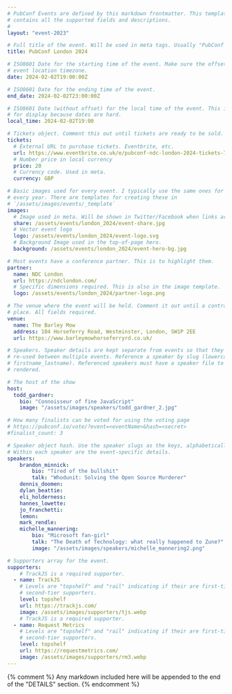 ```yaml
---
# PubConf Events are defined by this markdown frontmatter. This template
# contains all the supported fields and descriptions.
#
layout: "event-2023"

# Full title of the event. Will be used in meta tags. Usually "PubConf City Year"
title: PubConf London 2024

# ISO8601 Date for the starting time of the event. Make sure the offset is in the
# event location timezone.
date: 2024-02-02T19:00:00Z

# ISO8601 Date for the ending time of the event.
end_date: 2024-02-02T23:00:00Z

# ISO8601 Date (without offset) for the local time of the event. This is used
# for display because dates are hard.
local_time: 2024-02-02T19:00

# Tickets object. Comment this out until tickets are ready to be sold.
tickets:
  # External URL to purchase tickets. Eventbrite, etc.
  url: https://www.eventbrite.co.uk/e/pubconf-ndc-london-2024-tickets-753697388177
  # Number price in local currency
  price: 20
  # Currency code. Used in meta.
  currency: GBP

# Basic images used for every event. I typically use the same ones for a location
# every year. There are templates for creating these in
# `/assets/images/events/_template`
images:
  # Image used in meta. Will be shown in Twitter/Facebook when links are shared.
  share: /assets/events/london_2024/event-share.jpg
  # Vector event logo
  logo: /assets/events/london_2024/event-logo.svg
  # Background Image used in the top-of-page hero.
  background: /assets/events/london_2024/event-hero-bg.jpg

# Most events have a conference partner. This is to highlight them.
partner:
  name: NDC London
  url: https://ndclondon.com/
  # Specific dimensions required. This is also in the image template.
  logo: /assets/events/london_2024/partner-logo.png

# The venue where the event will be held. Comment it out until a contract is in
# place. All fields required.
venue:
  name: The Barley Mow
  address: 104 Horseferry Road, Westminster, London, SW1P 2EE
  url: https://www.barleymowhorseferryrd.co.uk/

# Speakers. Speaker details are kept separate from events so that they can be
# re-used between multiple events. Reference a speaker by slug (lowercase,
# firstname_lastname). Referenced speakers must have a speaker file to be
# rendered.

# The host of the show
host:
  todd_gardner:
    bio: "Connoisseur of fine JavaScript"
    image: "/assets/images/speakers/todd_gardner_2.jpg"

# How many finalists can be voted for using the voting page
# https://pubconf.io/vote/?event=<eventName>&hash=<secret>
#finalist_count: 3

# Speaker object hash. Use the speaker slugs as the keys, alphabetically listed.
# Within each speaker are the event-specific details.
speakers:
    brandon_minnick:
        bio: "Tired of the bullshit"
        talk: "Whodunit: Solving the Open Source Murderer"
    dennis_doomen:
    dylan_beattie:
    eli_holderness:
    hannes_lowette:
    jo_franchetti:
    lemon:
    mark_rendle:
    michelle_mannering:
        bio: "Microsoft fan-girl"
        talk: "The Death of Technology: what really happened to Zune?"
        image: "/assets/images/speakers/michelle_mannering2.png"

# Supporters array for the event.
supporters:
    # TrackJS is a required supporter.
  - name: TrackJS
    # Levels are "topshelf" and "rail" indicating if their are first-tier or
    # second-tier supporters.
    level: topshelf
    url: https://trackjs.com/
    image: /assets/images/supporters/tjs.webp
    # TrackJS is a required supporter.
  - name: Request Metrics
    # Levels are "topshelf" and "rail" indicating if their are first-tier or
    # second-tier supporters.
    level: topshelf
    url: https://requestmetrics.com/
    image: /assets/images/supporters/rm3.webp
---
```


{% comment %}
Any markdown included here will be appended to the end of the "DETAILS" section.
{% endcomment %}
